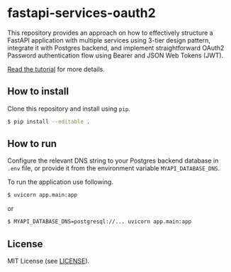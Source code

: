 # fastapi-services-oauth2

This repository provides an approach on how to effectively structure a FastAPI application 
with multiple services using 3-tier design pattern, integrate it with Postgres backend, 
and implement straightforward OAuth2 Password authentication flow using Bearer and 
JSON Web Tokens (JWT).

[Read the tutorial][1] for more details.

[1]: https://medium.com/gitconnected/structuring-fastapi-project-using-3-tier-design-pattern-4d2e88a55757 "Structuring FastAPI Application Using 3-Tier Design Pattern"

## How to install

Clone this repository and install using `pip`.

```bash
$ pip install --editable .
```

## How to run

Configure the relevant DNS string to your Postgres backend database in `.env` file, 
or provide it from the environment variable `MYAPI_DATABASE_DNS`.

To run the application use following.

```bash
$ uvicorn app.main:app
```

or 

```bash
$ MYAPI_DATABASE_DNS=postgresql://... uvicorn app.main:app
```

## License

MIT License (see [LICENSE](LICENSE)).
